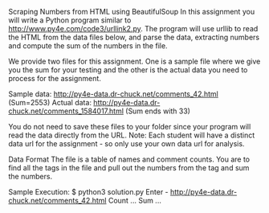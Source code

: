Scraping Numbers from HTML using BeautifulSoup
In this assignment you will write a Python program similar to http://www.py4e.com/code3/urllink2.py. The program will use urllib to read the HTML from the data files below, and parse the data, extracting numbers and compute the sum of the numbers in the file.

We provide two files for this assignment. One is a sample file where we give you the sum for your testing and the other is the actual data you need to process for the assignment.

Sample data: http://py4e-data.dr-chuck.net/comments_42.html (Sum=2553)
Actual data: http://py4e-data.dr-chuck.net/comments_1584017.html (Sum ends with 33)

You do not need to save these files to your folder since your program will read the data directly from the URL. Note: Each student will have a distinct data url for the assignment - so only use your own data url for analysis.

Data Format
The file is a table of names and comment counts. You are to find all the <span> tags in the file and pull out the numbers from the tag and sum the numbers.

Sample Execution:
$ python3 solution.py
Enter - http://py4e-data.dr-chuck.net/comments_42.html
Count ...
Sum ...